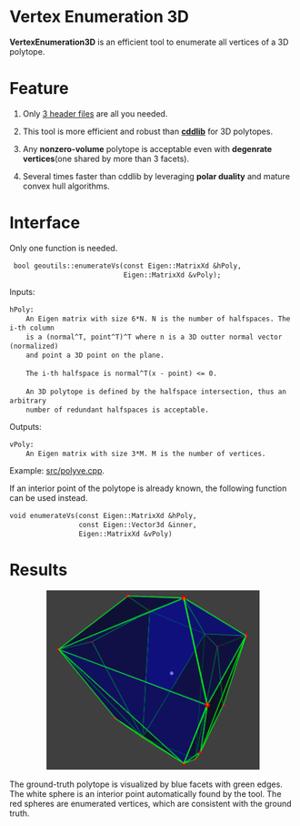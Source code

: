 # Vertex Enumeration 3D
__VertexEnumeration3D__ is an efficient tool to enumerate all vertices of a 3D polytope.

# Feature

1. Only [3 header files](https://github.com/ZJU-FAST-Lab/VertexEnumeration3D/tree/master/include/geoutils) are all you needed.

2. This tool is more efficient and robust than [__cddlib__](https://github.com/cddlib/cddlib) for 3D polytopes.

3. Any __nonzero-volume__ polytope is acceptable even with __degenrate vertices__(one shared by more than 3 facets).

4. Several times faster than cddlib by leveraging __polar duality__ and mature convex hull algorithms.

# Interface

Only one function is needed.

     bool geoutils::enumerateVs(const Eigen::MatrixXd &hPoly, 
                                Eigen::MatrixXd &vPoly);

Inputs:

    hPoly: 
        An Eigen matrix with size 6*N. N is the number of halfspaces. The i-th column 
        is a (normal^T, point^T)^T where n is a 3D outter normal vector (normalized) 
        and point a 3D point on the plane.

        The i-th halfspace is normal^T(x - point) <= 0.

        An 3D polytope is defined by the halfspace intersection, thus an arbitrary 
        number of redundant halfspaces is acceptable.

Outputs:

    vPoly:
        An Eigen matrix with size 3*M. M is the number of vertices.

Example: [src/polyve.cpp](https://github.com/ZJU-FAST-Lab/VertexEnumeration3D/blob/master/src/polyve.cpp).

If an interior point of the polytope is already known, the following function can be used instead.

    void enumerateVs(const Eigen::MatrixXd &hPoly, 
                     const Eigen::Vector3d &inner, 
                     Eigen::MatrixXd &vPoly)

# Results
<p align="center">
  <img src="config/ResultantPolytope.png" width = "375" height = "315"/>
</p>
The ground-truth polytope is visualized by blue facets with green edges. The white sphere is an interior point automatically found by the tool. The red spheres are enumerated vertices, which are consistent with the ground truth.
